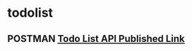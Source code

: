 # todolist
## POSTMAN [Todo List API Published Link](https://documenter.getpostman.com/view/12434516/2s8ZDU6jg3)
